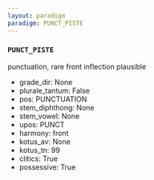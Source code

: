 ```yaml
---
layout: paradigm
paradigm: PUNCT_PISTE
---
```

### ` PUNCT_PISTE `

punctuation, rare front inflection plausible
* grade_dir: None
* plurale_tantum: False
* pos: PUNCTUATION
* stem_diphthong: None
* stem_vowel: None
* upos: PUNCT
* harmony: front
* kotus_av: None
* kotus_tn: 99
* clitics: True
* possessive: True
